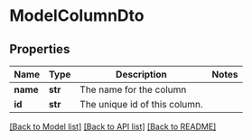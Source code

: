 # ModelColumnDto


## Properties
Name | Type | Description | Notes
------------ | ------------- | ------------- | -------------
**name** | **str** | The name for the column | 
**id** | **str** | The unique id of this column. | 

[[Back to Model list]](../README.md#documentation-for-models) [[Back to API list]](../README.md#documentation-for-api-endpoints) [[Back to README]](../README.md)


